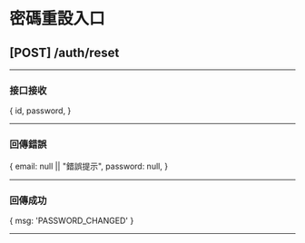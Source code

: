 # 密碼重設入口

## [POST] /auth/reset

---

### 接口接收

{
id,
password,
}

---

### 回傳錯誤

{
email: null || "錯誤提示",
password: null,
}

---

### 回傳成功

{
msg: 'PASSWORD_CHANGED'
}

---
